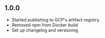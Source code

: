 ## 1.0.0
- Started publishing to GCP's artifact registry.
- Removed npm from Docker build
- Set up changelog and versioning